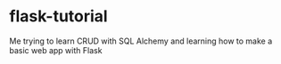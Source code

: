 # flask-tutorial

Me trying to learn CRUD with SQL Alchemy and learning how to make a basic web app with Flask

